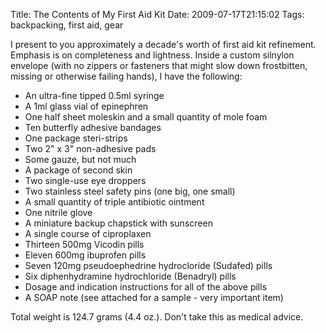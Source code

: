 Title: The Contents of My First Aid Kit
Date: 2009-07-17T21:15:02
Tags: backpacking, first aid, gear


I present to you approximately a decade's worth of first aid kit refinement. Emphasis is on completeness and lightness. Inside a custom silnylon envelope (with no zippers or fasteners that might slow down frostbitten, missing or otherwise failing hands), I have the following:<ul><li>An ultra-fine tipped 0.5ml syringe</li><li>A 1ml glass vial of epinephren</li><li>One half sheet moleskin and a small quantity of mole foam</li><li>Ten butterfly adhesive bandages</li><li>One package steri-strips</li><li>Two 2" x 3" non-adhesive pads</li><li>Some gauze, but not much</li><li>A package of second skin</li><li>Two single-use eye droppers</li><li>Two stainless steel safety pins (one big, one small)</li><li>A small quantity of triple antibiotic ointment</li><li>One nitrile glove</li><li>A miniature backup chapstick with sunscreen</li><li>A single course of ciproplaxen</li><li>Thirteen 500mg Vicodin pills</li><li>Eleven 600mg ibuprofen pills</li><li>Seven 120mg pseudoephedrine hydrocloride (Sudafed) pills</li><li>Six diphenhydramine hydrochloride (Benadryl) pills</li><li>Dosage and indication instructions for all of the above pills</li><li>A SOAP note (see attached for a sample - very important item)</li></ul>

Total weight is 124.7 grams (4.4 oz.). Don't take this as medical advice. 